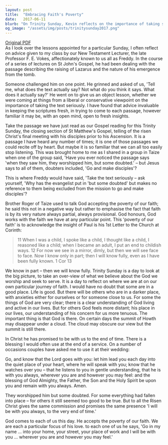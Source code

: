 ```yaml
---
layout: post
title:  "Embracing Faith's Poverty"
date:   2017-06-11
blurb: "On Trinity Sunday, Kevin reflects on the importance of taking scripture seriously and approaching it with an open mind, open to fresh insights. He discusses the concept of 'poverty of faith' as a recognition that our understanding of God is always partial and provisional. The sermon emphasizes that regardless of our doubts or clarity of faith, God is with us, and we are each a focus of His love."
og_image: "/assets/img/posts/trinitysunday2017.png"
---
```

[Original PDF](/assets/pdf/trinitysunday2017.pdf)    
As I look over the lessons appointed for a particular Sunday, I often reflect on advice given to my class by our New Testament Lecturer, the late Professor F. E. Vokes, affectionately known to us all as Freddy. In the course of a series of lectures on St John's Gospel, he had been dealing with the passage describing the raising of Lazarus and the nature of his emergence from the tomb.

Someone challenged him on one point. He grinned and asked of us, 'Tell me, what does the text actually say? Not what do you think it says. What does it actually say?' He went on to give us an object lesson, whether we were coming at things from a liberal or conservative viewpoint on the importance of taking the text seriously. I have found that advice invaluable in keeping the scriptures fresh, in trying to come to each passage, however familiar it may be, with an open mind, open to fresh insights.

Take the passage we have just read as our Gospel reading for this Trinity Sunday, the closing section of St Matthew's Gospel, telling of the risen Christ's final meeting with his disciples prior to his Ascension. It is a passage I have heard any number of times; it is one of those passages we could recite off by heart. But maybe it is so familiar that we can all too easily stop listening. This was brought home to me as I shared in a group in Taize when one of the group said, 'Have you ever noticed the passage says 'when they saw him, they worshipped him, but some doubted.' – but Jesus says to all of them, doubters included, 'Go and make disciples'?

This is where Freddy would have said, 'Take the text seriously – ask yourself, 'Why has the evangelist put in 'but some doubted' but makes no reference to them being excluded from the mission to go and make disciples'?

Brother Roger of Taize used to talk God accepting the poverty of our faith; he said this not in a negative way but rather to emphasise the fact that faith is by its very nature always partial, always provisional. God honours, God works with the faith we have at any particular point. This 'poverty of our faith' is to acknowledge the insight of Paul is his 1st Letter to the Church at Corinth:

> 11 When I was a child, I spoke like a child, I thought like a child, I reasoned like a child; when I became an adult, I put an end to childish ways. 12 For now we see in a mirror, dimly, but then we will see face to face. Now I know only in part; then I will know fully, even as I have been fully known. 1 Cor 13

We know in part – then we will know fully. Trinity Sunday is a day to look at the big picture, to take an over-view of what we believe about the God we worship and seek to serve. It is a day to reflect on where we are at on our own particular journey of faith. I would have no doubt that some are in a good place. Life is good. But there will be others who are in a darker place, with anxieties either for ourselves or for someone close to us. For some the things of God are very clear; there is a clear understanding of God living and active in our lives. But for others God feels more distant; his place in our lives, our understanding of his concern for us more tenuous. The important thing is that God is there. On certain days the summit of Howth may disappear under a cloud. The cloud may obscure our view but the summit is still there.

In Christ he has promised to be with us to the end of time. There is a blessing I would often use at the end of a service. On a number of occasions couples have asked me to use it at their wedding:

Go, and know that the Lord goes with you: let him lead you each day into the quiet place of your heart, where he will speak with you; know that he watches over you – that he listens to you in gentle understanding, that he is with you always, wherever you are and however you may feel: and the blessing of God Almighty, the Father, the Son and the Holy Spirit be upon you and remain with you always. Amen.

They worshipped him but some doubted. For some everything had fallen into place – for others it still seemed too good to be true. But to all the Risen Christ gives the same commission and promises the same presence 'I will be with you always, to the very end of time.'

God comes to each of us this day. He accepts the poverty of our faith. We are each a particular focus of his love. to each one of us he says, 'Go in my name ... into your home, your street, your place of work and I will be with you ... wherever you are and however you may feel.'
